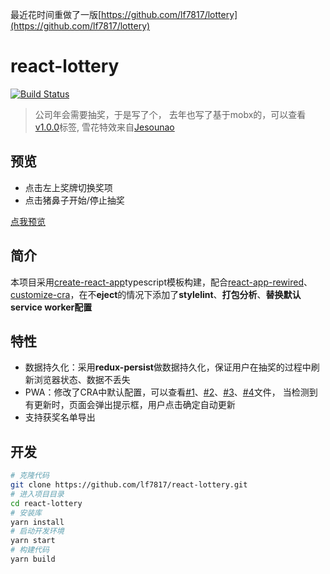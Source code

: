 最近花时间重做了一版[https://github.com/lf7817/lottery](https://github.com/lf7817/lottery)

# react-lottery
[![Build Status](https://www.travis-ci.org/lf7817/react-lottery.svg?branch=master)](https://www.travis-ci.org/lf7817/react-lottery)

> 公司年会需要抽奖，于是写了个， 去年也写了基于mobx的，可以查看[v1.0.0](https://github.com/lf7817/react-lottery/tree/v1.0.0)标签, 雪花特效来自[Jesounao](https://blog.csdn.net/Jesounao/article/details/50429934)

## 预览

- 点击左上奖牌切换奖项
- 点击猪鼻子开始/停止抽奖

[点我预览](https://lf7817.github.io/react-lottery/)

## 简介

本项目采用[create-react-app](https://github.com/facebook/create-react-app)typescript模板构建，配合[react-app-rewired](https://github.com/timarney/react-app-rewired)、[customize-cra](https://github.com/arackaf/customize-cra)，在不**eject**的情况下添加了**stylelint**、**打包分析**、**替换默认service worker配置**

## 特性

- 数据持久化：采用**redux-persist**做数据持久化，保证用户在抽奖的过程中刷新浏览器状态、数据不丢失
- PWA：修改了CRA中默认配置，可以查看[#1](https://github.com/lf7817/react-lottery/blob/master/public/service-worker.js)、[#2](https://github.com/lf7817/react-lottery/blob/master/src/utils/serviceWorker.ts#L118)、[#3](https://github.com/lf7817/react-lottery/blob/master/config-overrides.js#L30)、[#4](https://github.com/lf7817/react-lottery/blob/master/src/index.tsx#L36)文件， 当检测到有更新时，页面会弹出提示框，用户点击确定自动更新
- 支持获奖名单导出

## 开发

```bash
# 克隆代码
git clone https://github.com/lf7817/react-lottery.git
# 进入项目目录
cd react-lottery
# 安装库
yarn install
# 启动开发环境
yarn start
# 构建代码
yarn build
```

